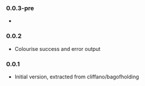 ### 0.0.3-pre
*

### 0.0.2
* Colourise success and error output

### 0.0.1
* Initial version, extracted from cliffano/bagofholding
